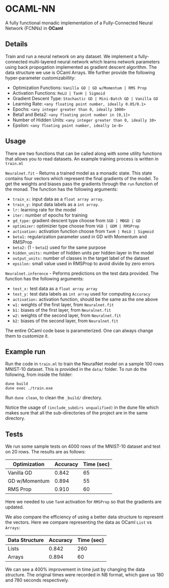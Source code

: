 # OCAML-NN

A fully functional monadic implementation of a Fully-Connected Neural Network (FCNNs) in **OCaml**


## Details

Train and run a neural network on any dataset. We implement a fully-connected multi-layered neural network which learns network parameters using back propogation implemented as gradient descent algorithm. The data structure we use is OCaml Arrays. We further provide the following hyper-parameter customizabillity:

- Optimization Functions:  `Vanilla GD | GD w/Momentum | RMS Prop` <br>
- Activation Functions:  `ReLU | TanH | Sigmoid ` <br>
- Gradient Descent Type:  `Stochastic GD | Mini-Batch GD | Vanilla GD` <br>
- Learning Rate: `<any floating point number, ideally 0.05/0.1>` <br>
- Epochs: `<any integer greater than 0, ideally 1000>` <br>
- Beta1 and Beta2: `<any floating point number in [0,1]>` <br>
- Number of Hidden Units: `<any integer greater than 0, ideally 10>` <br>
- Epsilon: `<any floating point number, ideally 1e-8>` <br>

## Usage

There are two functions that can be called along with some utility functions that allows you to read datasets. An example training process is written in `train.ml`

`Neuralnet.fit` - Returns a trained model as a monadic state. This state contains four vectors which represent the final gradients of the model. To get the weights and biases pass the gradients through the `run` function of the monad. The function has the following arguments:

- `train_x:` input data as a `float array array`.
- `train_y:` input data labels as a `int array`.
- `lr:` learning rate for the model
- `iter:` number of epochs for training
- `gd_type:` gradient descent type choose from `SGD | MBGD | GD`
- `optimizer:` optimizier type choose from `VGD | GDM | RMSProp`
- `activation:` activation function choose from `TanH | ReLU | Sigmoid`
- `beta1:` regularization parameter used in GD with Momentum and RMSProp
- `beta2:` (1 - `beta1`) used for the same purpose
- `hidden_units:` number of hidden units per hidden layer in the model
- `output_units:` number of classes in the target label of the dataset
- `epsilon:` small value used in RMSProp to avoid divide by zero errors

`Neuralnet.inference` - Peforms predictions on the test data provided. The function has the following arguments:

- `test_x:` test data as a `float array array`
- `test_y:` test data labels as `int array` used for computing `Accuracy`
- `activation:` activation function, should be the same as the one above
- `w1:` weights of the first layer, from `Neuralnet.fit`
- `b1:` biases of the first layer, from `Neuralnet.fit`
- `w2:` weights of the second layer, from `Neuralnet.fit`
- `b2:` biases of the second layer, from `Neuralnet.fit`

The entire OCaml code base is parameterized. One can always change them to customize it.

## Example run

Run the code in `train.ml` to train the NeuralNet model on a sample 100 rows MNIST-10 dataset. This is provided in the `data/` folder. To run do the following, from inside the folder:
```
dune build
dune exec ./train.exe
```
Run `dune clean`, to clean the `_build/` directory.

Notice the usage of `(include_subdirs unqualified)` in the dune file which makes sure that all the sub-directories of the project are in the same directory.

## Tests

We run some sample tests on 4000 rows of the MNIST-10 dataset and test on 20 rows. The results are as follows:

| Optimization  | Accuracy | Time (sec) |
|---------------|----------|------------|
| Vanilla GD    | 0.842    | 65         |
| GD w/Momentum | 0.894    | 55         |
| RMS Prop      | 0.910    | 60         |

Here we needed to use `TanH` activation for `RMSProp` so that the gradients are updated. 

We also compare the efficiency of using a better data structure to represent the vectors. Here we compare representing the data as OCaml `List` vs `Arrays`:

| Data Structure  | Accuracy | Time (sec) |
|-----------------|----------|------------|
| Lists           | 0.842    | 260        |
| Arrays          | 0.894    | 60         |

We can see a 400% improvement in time just by changing the data structure. The original times were recorded in NB format, which gave us 180 and 780 seconds respectively.